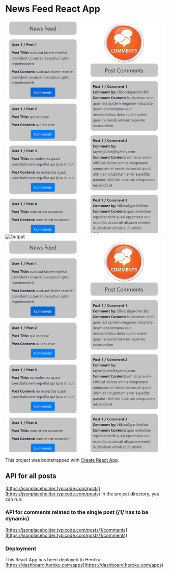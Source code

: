 # News Feed React App

![Output](readmeimg.PNG)
![Output]('./readmeimg.PNG')
![Output](./readmeimg.PNG)

This project was bootstrapped with [Create React App](https://github.com/facebook/create-react-app).

## API for all posts

[https://jsonplaceholder.typicode.com/posts](https://jsonplaceholder.typicode.com/posts)
In the project directory, you can run:

### API for comments related to the single post (/1/ has to be dynamic)

[https://jsonplaceholder.typicode.com/posts/1/comments](https://jsonplaceholder.typicode.com/posts/1/comments)

### Deployment

This React App has been deployed to Heroku: [https://dashboard.heroku.com/apps](https://dashboard.heroku.com/apps)
